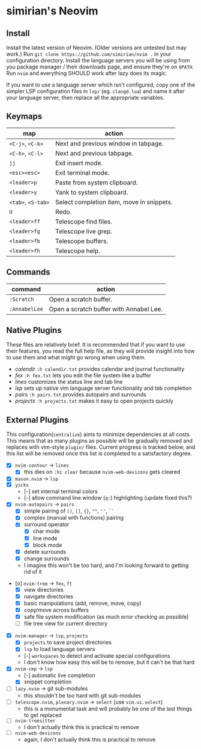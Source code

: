 # simirian's Neovim

## Install

Install the latest version of Neovim. (Older versions are untested but may
work.) Run `git clone https://github.com/simirian/nvim .` in your configuration
directory. Install the language servers you will be using from you package
manager / their downloads page, and ensure they're on `$PATH`. Run `nvim` and
everything SHOULD work after lazy does its magic.

If you want to use a language server which isn't configured, copy one of the
simpler LSP configuration files in `lsp/` (eg. `clangd.lua`) and name it after
your language server, then replace all the appropriate variables.

## Keymaps

| map                | action                                    |
| ------------------ | ----------------------------------------- |
| `<C-j>`, `<C-k>`   | Next and previous window in tabpage.      |
| `<C-h>`, `<C-l>`   | Next and previous tabpage.                |
| `jj`               | Exit insert mode.                         |
| `<esc><esc>`       | Exit terminal mode.                       |
| `<leader>p`        | Paste from system clipboard.              |
| `<leader>y`        | Yank to system clipboard.                 |
| `<tab>`, `<S-tab>` | Select completion item, move in snippets. |
| `U`                | Redo.                                     |
| `<leader>ff`       | Telescope find files.                     |
| `<leader>fg`       | Telescope live grep.                      |
| `<leader>fb`       | Telescope buffers.                        |
| `<leader>fh`       | Telescope help.                           |

## Commands

| command       | action                                  |
| ------------- | --------------------------------------- |
| `:Scratch`    | Open a scratch buffer.                  |
| `:AnnabelLee` | Open a scratch buffer with Annabel Lee. |

## Native Plugins

These files are relatively brief. It is recommended that if you want to use
their features, you read the full help file, as they will provide insight into
how to use them and what might go wrong when using them.

- *calendir* `:h calendir.txt` provides calendar and journal functionality
- *fex* `:h fex.txt` lets you edit the file system like a buffer
- *lines* customizes the status line and tab line
- *lsp* sets up native vim language server functionality and tab completion
- *pairs* `:h pairs.txt` provides autopairs and surrounds
- *projects* `:h projects.txt` makes it easy to open projects quickly

## External Plugins

This configuration(`centralize`) aims to minimize dependencies at all costs.
This means that as many plugins as possible will be gradually removed and
replaces with vim-style `plugin/` files. Current progress is tracked below, and
this list will be removed once this list is completed to a satisfactory degree.

- [x] `nvim-contour` -> `lines`
    - [x] this dies on `:hi clear` because `nvim-web-devicons` gets cleared
- [x] `mason.nvim` -> `lsp`
- [x] `yicks`
    - [-] set internal terminal colors
    - [-] allow command line window (`q:`) highlighting (update fixed this?)
- [x] `nvim-autopairs` -> `pairs`
    - [x] simple pairing of `()`, `[]`, `{}`, `""`, `''`, ` `` `
    - [x] complex (manual with functions) pairing
    - [x] surround operator
        - [x] char mode
        - [x] line mode
        - [x] block mode
    - [x] delete surrounds
    - [x] change surrounds
    - I imagine this won't be too hard, and I'm looking forward to getting rid
      of it
- [o] `nvim-tree` -> `fex`, `ft`
    - [x] view directories
    - [x] navigate directories
    - [x] basic manipulations (add, remove, move, copy)
    - [x] copy/move across buffers
    - [x] safe file system modification (as much error checking as possible)
    - [ ] file tree view for current directory
- [x] `nvim-manager` -> `lsp`, `projects`
    - [x] `projects` to save project directories
    - [x] `lsp` to load language servers
    - [-] `workspaces` to detect and activate special configurations
    - I don't know how easy this will be to remove, but it can't be that hard
- [x] `nvim-cmp` -> `lsp`
    - [-] automatic live completion
    - [x] snippet completion
- [ ] `lazy.nvim` -> git sub-modules
    - this shouldn't be too hard with git sub-modules
- [ ] `telescope.nvim`, `plenary.nvim` -> `select` (use `vim.ui.select`)
    - this is a monumental task and will probably be one of the last things to
      get replaced
- [ ] `nvim-treesitter`
    - I don't actually think this is practical to remove
- [ ] `nvim-web-devicons`
    - again, I don't actually think this is practical to remove
